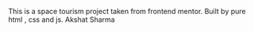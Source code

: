 This is a space tourism project taken from frontend mentor. Built by pure html , css and js.
Akshat Sharma
